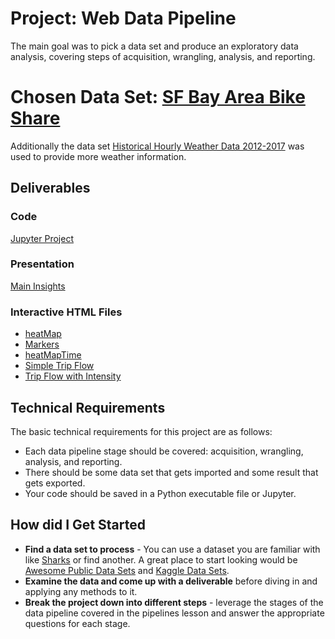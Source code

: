# Project: Web Data Pipeline

The main goal was to pick a data set and produce an exploratory data analysis, covering steps of acquisition, wrangling, analysis, and reporting. 

# Chosen Data Set: [SF Bay Area Bike Share](https://www.kaggle.com/benhamner/sf-bay-area-bike-share)
Additionally the data set [Historical Hourly Weather Data 2012-2017](https://www.kaggle.com/selfishgene/historical-hourly-weather-data) was used to provide more weather information. 

## Deliverables

### Code
[Jupyter Project](https://github.com/vmcarva/python/blob/master/SF%20Bay%20Bike%20Share%20Project%20-%20Exploratory%20Data%20Analysis/Bike%20Share%20Project.ipynb)

### Presentation
[Main Insights](https://github.com/vmcarva/python/blob/master/SF%20Bay%20Bike%20Share%20Project%20-%20Exploratory%20Data%20Analysis/SF%20Bay%20Area%20Bike%20Share.pdf)

### Interactive HTML Files
- [heatMap](https://github.com/vmcarva/python/blob/master/SF%20Bay%20Bike%20Share%20Project%20-%20Exploratory%20Data%20Analysis/heatmap.html)
- [Markers](https://github.com/vmcarva/python/blob/master/SF%20Bay%20Bike%20Share%20Project%20-%20Exploratory%20Data%20Analysis/marker.html)
- [heatMapTime](https://github.com/vmcarva/python/blob/master/SF%20Bay%20Bike%20Share%20Project%20-%20Exploratory%20Data%20Analysis/heatMapTime.html)
- [Simple Trip Flow](https://github.com/vmcarva/python/blob/master/SF%20Bay%20Bike%20Share%20Project%20-%20Exploratory%20Data%20Analysis/trip_flow_simple.html)
- [Trip Flow with Intensity](https://github.com/vmcarva/python/blob/master/SF%20Bay%20Bike%20Share%20Project%20-%20Exploratory%20Data%20Analysis/trip_flow_wintensity.html)

## Technical Requirements

The basic technical requirements for this project are as follows:

* Each data pipeline stage should be covered: acquisition, wrangling, analysis, and reporting.
* There should be some data set that gets imported and some result that gets exported.
* Your code should be saved in a Python executable file or Jupyter.

## How did I Get Started

* **Find a data set to process** - You can use a dataset you are familiar with like [Sharks](https://www.kaggle.com/teajay/global-shark-attacks/version/1) or find another. A great place to start looking would be [Awesome Public Data Sets](https://github.com/awesomedata/awesome-public-datasets) and [Kaggle Data Sets](https://www.kaggle.com/datasets).
* **Examine the data and come up with a deliverable** before diving in and applying any methods to it.
* **Break the project down into different steps** - leverage the stages of the data pipeline covered in the pipelines lesson and answer the appropriate questions for each stage.

